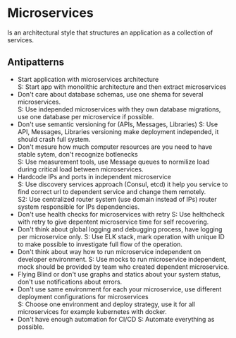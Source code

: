 # Microservices
Is an architectural style that structures an application as a collection of services.

## Antipatterns
* Start application with microservices architecture     
S: Start app with monolithic architecture and then extract microservices 
* Don't care about database schemas, use one shema for several microservices.   
S: Use independed microservices with they own database migrations, use one database per microservice if possible.
* Don't use semantic versioning for (APIs, Messages, Libraries)
S: Use API, Messages, Libraries versioning make deployment independed, it should crash full system.
* Don't mesure how much computer resources are you need to have stable sytem, don't recognize botlenecks    
S: Use measurement tools, use Message queues to normilize load during critical load between microservices. 
* Hardcode IPs and ports in independent microservice     
S: Use discovery services approach (Consul, etcd) it help you service to find correct url to dependent service and change them remotely.     
S2: Use centralized router system (use domain instead of IPs) router system responsible for IPs dependencies.
* Don't use health checks for microservices with retry
S: Use helthcheck with retry to give depentent microservice time for self recovering.
* Don't think about global logging and debugging process, have logging per microservice only.
S: Use ELK stack, mark operation with unique ID to make possible to investigate full flow of the operation.
* Don't think about way how to run microservice independent on developer environment.
S: Use mocks to run microservice independent, mock should be provided by team who created dependent microservice.
* Flying Blind or don't use graphs and statics about your system status, don't use notifications about errors. 
* Don't use same environment for each your microservice, use different deployment configurations for microservices    
S: Choose one environment and deploy strategy, use it for all microservices for example kubernetes with docker.
* Don't have enough automation for CI/CD
S: Automate everything as possible.
